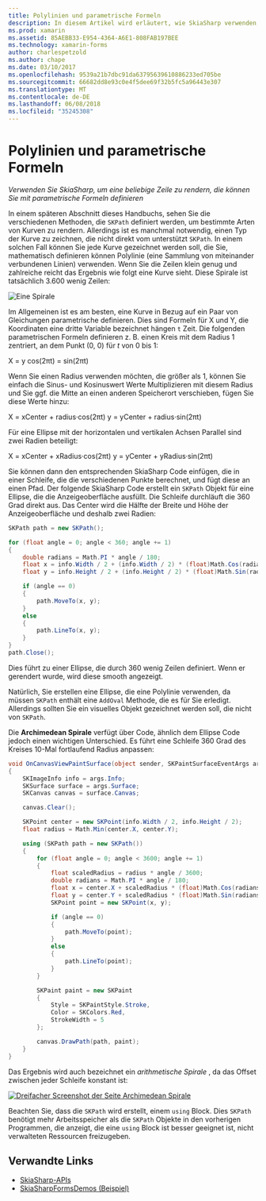 ```yaml
---
title: Polylinien und parametrische Formeln
description: In diesem Artikel wird erläutert, wie SkiaSharp verwenden, um eine beliebige Zeile Rendern Sie parametrische Formeln definieren können, und dies mit Beispielcode veranschaulicht.
ms.prod: xamarin
ms.assetid: 85AEBB33-E954-4364-A6E1-808FAB197BEE
ms.technology: xamarin-forms
author: charlespetzold
ms.author: chape
ms.date: 03/10/2017
ms.openlocfilehash: 9539a21b7dbc91da63795639610886233ed705be
ms.sourcegitcommit: 66682dd8e93c0e4f5dee69f32b5fc5a96443e307
ms.translationtype: MT
ms.contentlocale: de-DE
ms.lasthandoff: 06/08/2018
ms.locfileid: "35245308"
---
```

# <a name="polylines-and-parametric-equations"></a>Polylinien und parametrische Formeln

_Verwenden Sie SkiaSharp, um eine beliebige Zeile zu rendern, die können Sie mit parametrische Formeln definieren_

In einem späteren Abschnitt dieses Handbuchs, sehen Sie die verschiedenen Methoden, die `SKPath` definiert werden, um bestimmte Arten von Kurven zu rendern. Allerdings ist es manchmal notwendig, einen Typ der Kurve zu zeichnen, die nicht direkt vom unterstützt `SKPath`. In einem solchen Fall können Sie jede Kurve gezeichnet werden soll, die Sie, mathematisch definieren können Polylinie (eine Sammlung von miteinander verbundenen Linien) verwenden. Wenn Sie die Zeilen klein genug und zahlreiche reicht das Ergebnis wie folgt eine Kurve sieht. Diese Spirale ist tatsächlich 3.600 wenig Zeilen:

![](polylines-images/spiralexample.png "Eine Spirale")

Im Allgemeinen ist es am besten, eine Kurve in Bezug auf ein Paar von Gleichungen parametrische definieren. Dies sind Formeln für X und Y, die Koordinaten eine dritte Variable bezeichnet hängen `t` Zeit. Die folgenden parametrischen Formeln definieren z. B. einen Kreis mit dem Radius 1 zentriert, an dem Punkt (0, 0) für *t* von 0 bis 1:

 X = y cos(2πt) = sin(2πt)

 Wenn Sie einen Radius verwenden möchten, die größer als 1, können Sie einfach die Sinus- und Kosinuswert Werte Multiplizieren mit diesem Radius und Sie ggf. die Mitte an einen anderen Speicherort verschieben, fügen Sie diese Werte hinzu:

 X = xCenter + radius·cos(2πt) y = yCenter + radius·sin(2πt)

Für eine Ellipse mit der horizontalen und vertikalen Achsen Parallel sind zwei Radien beteiligt:

X = xCenter + xRadius·cos(2πt) y = yCenter + yRadius·sin(2πt)

Sie können dann den entsprechenden SkiaSharp Code einfügen, die in einer Schleife, die die verschiedenen Punkte berechnet, und fügt diese an einen Pfad. Der folgende SkiaSharp Code erstellt ein `SKPath` Objekt für eine Ellipse, die die Anzeigeoberfläche ausfüllt. Die Schleife durchläuft die 360 Grad direkt aus. Das Center wird die Hälfte der Breite und Höhe der Anzeigeoberfläche und deshalb zwei Radien:

```csharp
SKPath path = new SKPath();

for (float angle = 0; angle < 360; angle += 1)
{
    double radians = Math.PI * angle / 180;
    float x = info.Width / 2 + (info.Width / 2) * (float)Math.Cos(radians);
    float y = info.Height / 2 + (info.Height / 2) * (float)Math.Sin(radians);

    if (angle == 0)
    {
        path.MoveTo(x, y);
    }
    else
    {
        path.LineTo(x, y);
    }
}
path.Close();
```

Dies führt zu einer Ellipse, die durch 360 wenig Zeilen definiert. Wenn er gerendert wurde, wird diese smooth angezeigt.

Natürlich, Sie erstellen eine Ellipse, die eine Polylinie verwenden, da müssen `SKPath` enthält eine `AddOval` Methode, die es für Sie erledigt. Allerdings sollten Sie ein visuelles Objekt gezeichnet werden soll, die nicht von `SKPath`.

Die **Archimedean Spirale** verfügt über Code, ähnlich dem Ellipse Code jedoch einen wichtigen Unterschied. Es führt eine Schleife 360 Grad des Kreises 10-Mal fortlaufend Radius anpassen:

```csharp
void OnCanvasViewPaintSurface(object sender, SKPaintSurfaceEventArgs args)
{
    SKImageInfo info = args.Info;
    SKSurface surface = args.Surface;
    SKCanvas canvas = surface.Canvas;

    canvas.Clear();

    SKPoint center = new SKPoint(info.Width / 2, info.Height / 2);
    float radius = Math.Min(center.X, center.Y);

    using (SKPath path = new SKPath())
    {
        for (float angle = 0; angle < 3600; angle += 1)
        {
            float scaledRadius = radius * angle / 3600;
            double radians = Math.PI * angle / 180;
            float x = center.X + scaledRadius * (float)Math.Cos(radians);
            float y = center.Y + scaledRadius * (float)Math.Sin(radians);
            SKPoint point = new SKPoint(x, y);

            if (angle == 0)
            {
                path.MoveTo(point);
            }
            else
            {
                path.LineTo(point);
            }
        }

        SKPaint paint = new SKPaint
        {
            Style = SKPaintStyle.Stroke,
            Color = SKColors.Red,
            StrokeWidth = 5
        };

        canvas.DrawPath(path, paint);
    }
}
```

Das Ergebnis wird auch bezeichnet ein *arithmetische Spirale* , da das Offset zwischen jeder Schleife konstant ist:

[![](polylines-images/archimedeanspiral-small.png "Dreifacher Screenshot der Seite Archimedean Spirale")](polylines-images/archimedeanspiral-large.png#lightbox "dreifacher Screenshot der Seite Archimedean Spirale")

Beachten Sie, dass die `SKPath` wird erstellt, einem `using` Block. Dies `SKPath` benötigt mehr Arbeitsspeicher als die `SKPath` Objekte in den vorherigen Programmen, die anzeigt, die eine `using` Block ist besser geeignet ist, nicht verwalteten Ressourcen freizugeben.


## <a name="related-links"></a>Verwandte Links

- [SkiaSharp-APIs](https://developer.xamarin.com/api/root/SkiaSharp/)
- [SkiaSharpFormsDemos (Beispiel)](https://developer.xamarin.com/samples/xamarin-forms/SkiaSharpForms/Demos/)

